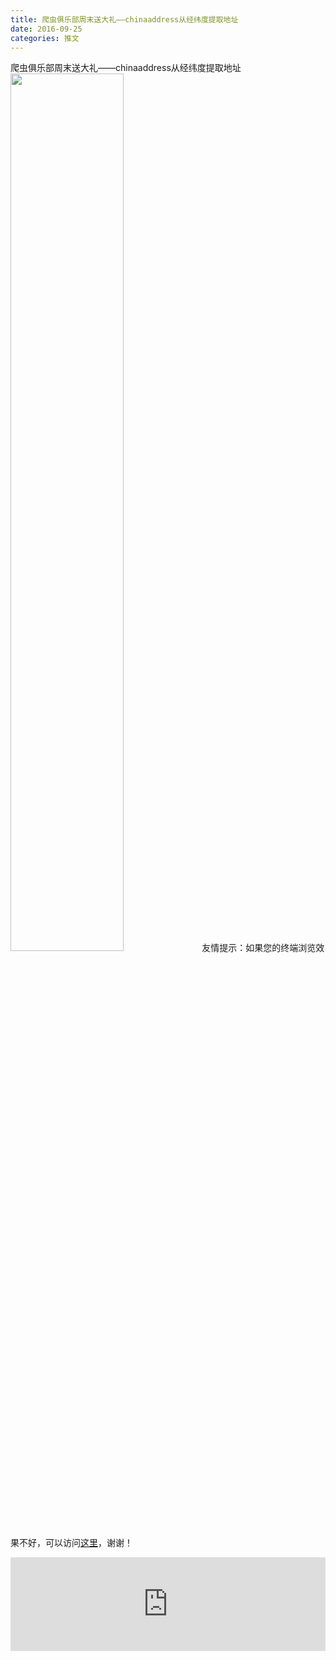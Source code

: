 ```yaml
---
title: 爬虫俱乐部周末送大礼——chinaaddress从经纬度提取地址
date: 2016-09-25
categories: 推文
---
```

爬虫俱乐部周末送大礼——chinaaddress从经纬度提取地址
<img src="http://mmbiz.qpic.cn/mmbiz_jpg/ACviaWTBFxha96d7Z5o2HoYxib8RqxaVmItQD5jJ9nhEHkVUesic0vSur7wZqEgvOQR5xFDZKCD2xoMYdZcmIJkxg/0?wx_fmt=jpeg" style="width: 60%; height: auto;"/><!--more-->
友情提示：如果您的终端浏览效果不好，可以访问[这里](https://stata-club.github.io/stata_article/2016-09-25.html)，谢谢！
<iframe src="https://stata-club.github.io/stata_article/2016-09-25.html" id="iframepage" frameborder="0" scrolling="no" marginheight="0" marginwidth="0" width="100%" onLoad="iFrameHeight()"></iframe>
<script type="text/javascript" language="javascript">
function iFrameHeight() {
var ifm= document.getElementById("iframepage");
var subWeb = document.frames ? document.frames["iframepage"].document : ifm.contentDocument;   
if(ifm != null && subWeb != null) {
 ifm.height = subWeb.body.scrollHeight;
} 
} 
</script> 
